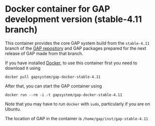 # Docker container for GAP development version (stable-4.11 branch)

This container provides the core GAP system build from the `stable-4.11` branch
of the [GAP repository](https://github.com/gap-system) and GAP packages
prepared for the next release of GAP made from that branch.

If you have installed [Docker](https://www.docker.com/), to use this
container first you need to download it using

    docker pull gapsystem/gap-docker-stable-4.11

After that, you can start the GAP container using

    docker run --rm -i -t gapsystem/gap-docker-stable-4.11

Note that you may have to run `docker` with `sudo`, particularly if you are on Ubuntu.

The location of GAP in the container is `/home/gap/inst/gap-stable-4.11`
